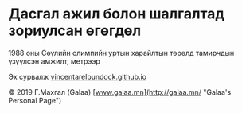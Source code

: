 # Дасгал ажил болон шалгалтад зориулсан өгөгдөл

1988 оны Сөүлийн олимпийн уртын харайлтын төрөлд тамирчдын үзүүлсэн амжилт, метрээр

Эх сурвалж [vincentarelbundock.github.io](https://vincentarelbundock.github.io/Rdatasets/datasets.html)

© 2019 Г.Махгал (Galaa) [www.galaa.mn](http://galaa.mn/ "Galaa's Personal Page")
